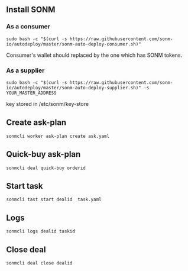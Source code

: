 ## Install SONM

### As a consumer

`sudo bash -c "$(curl -s https://raw.githubusercontent.com/sonm-io/autodeploy/master/sonm-auto-deploy-consumer.sh)"`

Consumer's wallet should replaced by the one which has SONM tokens.

### As a supplier

`sudo bash -c "$(curl -s https://raw.githubusercontent.com/sonm-io/autodeploy/master/sonm-auto-deploy-supplier.sh)" -s YOUR_MASTER_ADDRESS`


key stored in /etc/sonm/key-store

## Create ask-plan

`sonmcli worker ask-plan create ask.yaml`


## Quick-buy ask-plan

`sonmcli deal quick-buy orderid`

## Start task

`sonmcli tast start dealid  task.yaml`

## Logs

`sonmcli logs dealid taskid`

## Close deal 

`sonmcli deal close dealid`
